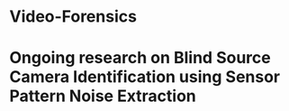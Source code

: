 # Video-Forensics
# Ongoing research on Blind Source Camera Identification using Sensor Pattern Noise Extraction  
